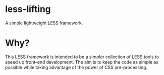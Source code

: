 less-lifting
============

A simple lightweight LESS framework.


Why?
====

This LESS framework is intended to be a simpler collection of LESS tools to speed up front-end development. The aim is to keep the code as simple as possible while taking advantage of the power of CSS pre-processing.
